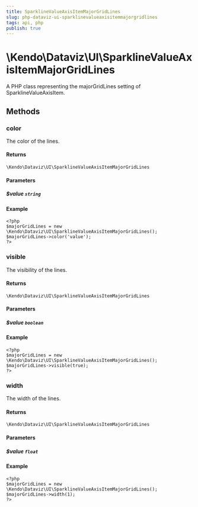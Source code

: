 ```yaml
---
title: SparklineValueAxisItemMajorGridLines
slug: php-dataviz-ui-sparklinevalueaxisitemmajorgridlines
tags: api, php
publish: true
---
```


# \Kendo\Dataviz\UI\SparklineValueAxisItemMajorGridLines

A PHP class representing the majorGridLines setting of SparklineValueAxisItem.


## Methods

### color
The color of the lines.

#### Returns
`\Kendo\Dataviz\UI\SparklineValueAxisItemMajorGridLines`

#### Parameters

##### $value `string`



#### Example 
    <?php
    $majorGridLines = new \Kendo\Dataviz\UI\SparklineValueAxisItemMajorGridLines();
    $majorGridLines->color('value');
    ?>

### visible
The visibility of the lines.

#### Returns
`\Kendo\Dataviz\UI\SparklineValueAxisItemMajorGridLines`

#### Parameters

##### $value `boolean`



#### Example 
    <?php
    $majorGridLines = new \Kendo\Dataviz\UI\SparklineValueAxisItemMajorGridLines();
    $majorGridLines->visible(true);
    ?>

### width
The width of the lines.

#### Returns
`\Kendo\Dataviz\UI\SparklineValueAxisItemMajorGridLines`

#### Parameters

##### $value `float`



#### Example 
    <?php
    $majorGridLines = new \Kendo\Dataviz\UI\SparklineValueAxisItemMajorGridLines();
    $majorGridLines->width(1);
    ?>

